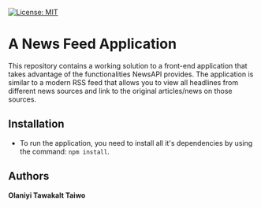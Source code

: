 [![License: MIT](https://img.shields.io/badge/License-MIT-yellow.svg)](https://opensource.org/licenses/MIT)

# A News Feed Application
This repository contains a working solution to a front-end application that takes advantage of the functionalities NewsAPI provides. The application is similar to a modern RSS feed that allows you to view all headlines from different news sources and link to the original articles/news on those sources.


## Installation
- To run the application, you need to install all it's dependencies by using the command: `npm install`.

## Authors
**Olaniyi Tawakalt Taiwo** 
